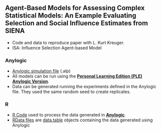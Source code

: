 ## Agent-Based Models for Assessing Complex Statistical Models: An Example Evaluating Selection and Social Influence Estimates from SIENA

- Code and data to reproduce paper with L. Kurt  Kreuger.
- ISA: Influence Selection Agent-based Model

### Anylogic

 - [Anylogic simulation file](https://github.com/sdaza/siena-paper/tree/master/Anylogic) (.alp)
 - All models can be run using the [**Personal Learning Edition (PLE) Anylogic Version**](https://www.anylogic.com/downloads/).
 - Data can be generated running the experiments defined in the Anylogic file. They used the same random seed to create replicates.

### R

 - [R Code](https://github.com/sdaza/siena-paper/tree/master/R) used to process the data generated in [**Anylogic**](https://www.anylogic.com/downloads/).
 - [RData files](https://github.com/sdaza/siena-paper/tree/master/data) are [data.table](https://github.com/Rdatatable/data.table/wiki) objects containing the data generated using Anylogic
